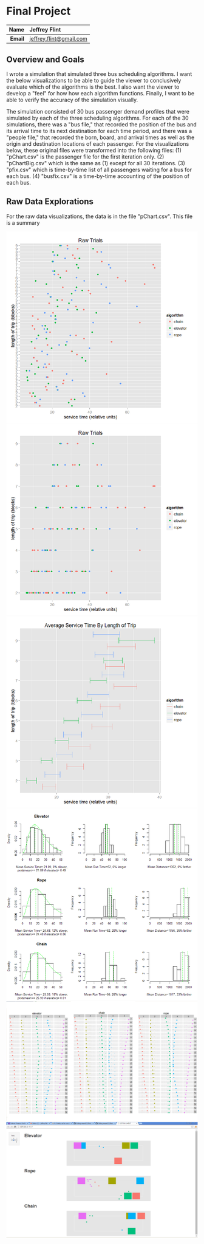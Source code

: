 Final Project
==============================

| **Name**  | Jeffrey Flint |
|----------:|:-------------|
| **Email** | jeffrey.flint@gmail.com |

## Overview and Goals ##
I wrote a simulation that simulated three bus scheduling algorithms.  I want the below visualizations to be able to guide the viewer to conclusively evaluate which of the algorithms is the best.  I also want the viewer to develop a "feel" for how how each algorithm functions.  Finally, I want to be able to verify the accuracy of the simulation visually.

The simulation consisted of 30 bus passenger demand profiles that were simulated by each of the three scheduling algorithms. For each of the 30 simulations, there was a "bus file," that recorded the position of the bus and its arrival time to its next destination for each time period, and there was a "people file," that recorded the born, board, and arrival times as well as the origin and destination locations of each passenger.  For the visualizations below, these original files were transformed into the following files: (1) "pChart.csv" is the passenger file for the first iteration only.  (2) "pChartBig.csv" which is the same as (1) except for all 30 iterations. (3) "pfix.csv" which is time-by-time list of all passengers waiting for a bus for each bus. (4) "busfix.csv" is a time-by-time accounting of the position of each bus.

## Raw Data Explorations ##
For the raw data visualizations, the data is in the file "pChart.csv".  This file is a summary

![IMAGE](raw.png)
![IMAGE](raw2.png)
![IMAGE](range.png)
![IMAGE](gross.png)
![IMAGE](multi.PNG)
![IMAGE](interactive.PNG)

